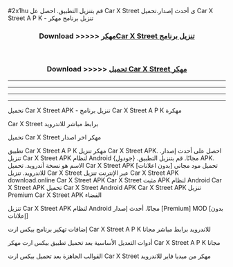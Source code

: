 #2x1hu قم بتنزيل التطبيق. احصل عل Car X Street  ى أحدث إصدار.تحميل Car X Street  A P K - تنزيل برنامج مهكر



<div align="center">
<h3>Download >>>>> <a href="https://ar-sites.web.app/?ar= Car X Street ">مهكرCar X Street  تنزيل برنامج</a></h3><br>

<h3>Download >>>>> <a href="https://ar-sites.web.app/?ar= Car X Street ">تحميل Car X Street  مهكر</a></h3>
</div>


----------------------------------------------------------

----------------------------------------------------------

----------------------------------------------------------

----------------------------------------------------------


تحميل Car X Street  APK - تنزيل برنامج Car X Street  A P K مهكرة

Car X Street  برابط مباشر للاندرويد

تحميل Car X Street  مهكر اخر اصدار

تطبيق Car X Street  A P K مهكر
تنزيل Car X Street  APK. احصل على أحدث إصدار.
تنزيل Car X Street  APK لنظام Android مجانًا.
قم بتنزيل التطبيق. {جودول} APK. الاسم هو نسخة أندرويد.
تحميل Car X Street  APK [بدون اعلانات]
تحميل مود مجاني للاندرويد.
تنزيل Car X Street  عبر الإنترنت
تنزيل Car X Street  APK
download.online Car X Street  APK
Car X Street  مثبت APK لنظام Android
Car X Street  APK
تحميل Car X Street  Android APK
Car X Street  APK تنزيل Premium
Car X Street  APK الفضاء

تنزيل Car X Street  APK لنظام Android مجانًا. أحدث إصدار [Premium] MOD [بدون إعلانات]

إضافات تهكير برنامج بيكس ارت Car X Street  A P K للاندرويد برابط مباشر مجانا

أدوات التعديل الأساسية بعد تحميل تطبيق بيكس ارت مهكر Car X Street  A P K مجانا

القوالب الجاهزة بعد تحميل بيكس ارت Car X Street  مهكر من ميديا فاير للاندرويد



